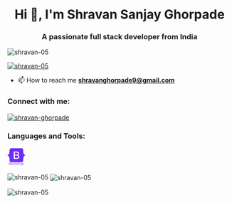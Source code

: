 <h1 align="center">Hi 👋, I'm Shravan Sanjay Ghorpade</h1>
<h3 align="center">A passionate full stack developer from India</h3>

<p align="left"> <img src="https://komarev.com/ghpvc/?username=shravan-05&label=Profile%20views&color=0e75b6&style=flat" alt="shravan-05" /> </p>

<p align="left"> <a href="https://github.com/ryo-ma/github-profile-trophy"><img src="https://github-profile-trophy.vercel.app/?username=shravan-05" alt="shravan-05" /></a> </p>

- 📫 How to reach me **shravanghorpade9@gmail.com**

<h3 align="left">Connect with me:</h3>
<p align="left">
<a href="https://www.linkedin.com/in/shravan-ghorpade/" target="blank"><img align="center" src="https://raw.githubusercontent.com/rahuldkjain/github-profile-readme-generator/master/src/images/icons/Social/linked-in-alt.svg" alt="shravan-ghorpade" height="30" width="40" /></a>
</p>

<h3 align="left">Languages and Tools:</h3>
<p align="left"> <a href="https://getbootstrap.com" target="_blank" rel="noreferrer"> <img src="https://raw.githubusercontent.com/devicons/devicon/master/icons/bootstrap/bootstrap-plain-wordmark.svg" alt="bootstrap" width="40" height="40"/> </a> 
<!-- other icons can be added here -->
</p>

<p><img align="left" src="https://github-readme-stats.vercel.app/api/top-langs?username=shravan-05&show_icons=true&locale=en&layout=compact" alt="shravan-05" /></p>

<p>&nbsp;<img align="center" src="https://github-readme-stats.vercel.app/api?username=shravan-05&show_icons=true&locale=en" alt="shravan-05" /></p>

<p><img align="center" src="https://github-readme-streak-stats.herokuapp.com/?user=shravan-05&" alt="shravan-05" /></p>
